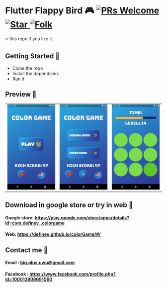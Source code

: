 # Flutter Flappy Bird 🎮 [![PRs Welcome](https://img.shields.io/badge/PRs-welcome-brightgreen.svg?style=flat-square) ![Star](https://img.shields.io/github/stars/definev/flutterBird?style=flat-square) ![Folk](https://img.shields.io/github/forks/definev/flutterBird?style=flat-square)](http://makeapullrequest.com)

⭐️ this repo if you like it.

## Getting Started 🚀

- Clone the repo
- Install the dependicies
- Run it

## Preview 📸


|                                           |                                           |                                           |
| ----------------------------------------- | ----------------------------------------- | ----------------------------------------- |
| <img src="screenshots/1.png" width="400"> | <img src="screenshots/2.png" width="400"> | <img src="screenshots/3.png" width="400"> |

## Download in google store or try in web 🚀

#### Google store: https://play.google.com/store/apps/details?id=com.definev_.colorgame
#### Web: https://definev.github.io/colorGame/#/

## Contact me 📧
#### Email : big.plus.uwu@gmail.com
#### Facebook : https://www.facebook.com/profile.php?id=100013808691060